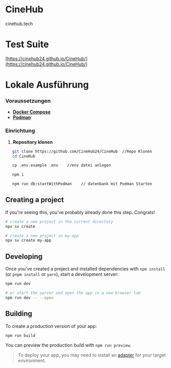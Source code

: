 # CineHub
cinehub.tech

# Test Suite

[https://cinehub24.github.io/CineHub/](https://cinehub24.github.io/CineHub/)

# Lokale Ausführung

### Voraussetzungen

- [**Docker Compose**](https://formulae.brew.sh/formula/docker-compose)
- [**Podman**](https://podman.io/)

### Einrichtung

1. **Repository klonen**

```bash
   git clone https://github.com/CineHub24/CineHub  //Repo Klonen
   cd CineHub

   cp .env.example .env    //env datei anlegen

   npm i

   npm run db:startWithPodman    // datenbank mit Podman Starten
```

## Creating a project

If you're seeing this, you've probably already done this step. Congrats!

```bash
# create a new project in the current directory
npx sv create

# create a new project in my-app
npx sv create my-app
```

## Developing

Once you've created a project and installed dependencies with `npm install` (or `pnpm install` or `yarn`), start a development server:

```bash
npm run dev

# or start the server and open the app in a new browser tab
npm run dev -- --open
```

## Building

To create a production version of your app:

```bash
npm run build
```

You can preview the production build with `npm run preview`.

> To deploy your app, you may need to install an [adapter](https://svelte.dev/docs/kit/adapters) for your target environment.

